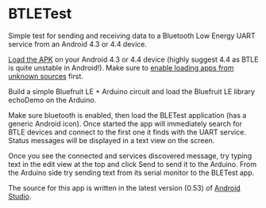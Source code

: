BTLETest
========

Simple test for sending and receiving data to a Bluetooth Low Energy UART service from an Android 4.3 or 4.4 device.

[Load the APK](https://github.com/tdicola/BTLETest/raw/master/app/BTLETest.apk) on your Android 4.3 or 4.4 device (highly suggest 4.4 as BTLE is quite unstable in Android!).  Make sure to [enable loading apps from unknown sources](http://developer.android.com/distribute/open.html#unknown-sources) first.

Build a simple Bluefruit LE + Arduino circuit and load the Bluefruit LE library echoDemo on the Arduino.

Make sure bluetooth is enabled, then load the BLETest application (has a generic Android icon).  Once started the app will immediately search for BTLE devices and connect to the first one it finds with the UART service.  Status messages will be displayed in a text view on the screen.  

Once you see the connected and services discovered message, try typing text in the edit view at the top and click Send to send it to the Arduino.  From the Arduino side try sending text from its serial monitor to the BLETest app.

The source for this app is written in the latest version (0.53) of [Android Studio](http://developer.android.com/sdk/installing/studio.html).
